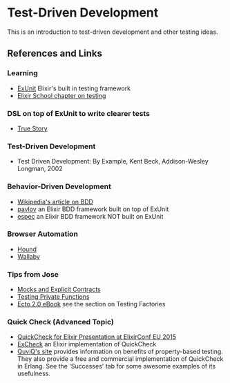 # Test-Driven Development

This is an introduction to test-driven development and other testing ideas.


## References and Links

### Learning
* [ExUnit](https://hexdocs.pm/ex_unit/ExUnit.html) Elixir's built in testing framework
* [Elixir School chapter on testing](https://elixirschool.com/lessons/basics/testing/)

### DSL on top of ExUnit to write clearer tests
* [True Story](https://github.com/ericmj/true_story)

### Test-Driven Development
* Test Driven Development: By Example, Kent Beck, Addison-Wesley Longman, 2002

### Behavior-Driven Development
* [Wikipedia's article on BDD](https://en.wikipedia.org/wiki/Behavior-driven_development)
* [pavlov](https://github.com/sproutapp/pavlov) an Elixir BDD framework built on top of ExUnit
* [espec](https://github.com/antonmi/espec) an Elixir BDD framework NOT built on ExUnit

### Browser Automation
* [Hound](https://github.com/HashNuke/hound)
* [Wallaby](https://github.com/keathley/wallaby)


### Tips from Jose
* [Mocks and Explicit Contracts](http://blog.plataformatec.com.br/2015/10/mocks-and-explicit-contracts/)
* [Testing Private Functions](http://stackoverflow.com/questions/20949358/is-there-a-way-to-test-private-functions-in-modules-in-exunit-of-elixir)
* [Ecto 2.0 eBook](http://pages.plataformatec.com.br/ebook-whats-new-in-ecto-2-0) see the section on Testing Factories

### Quick Check (Advanced Topic)
* [QuickCheck for Elixir Presentation at ElixirConf EU 2015](https://www.youtube.com/watch?v=nbpZRm9gl50)
* [ExCheck](https://github.com/parroty/excheck) an Elixir implementation of QuickCheck
* [QuviQ's site](http://quviq.com) provides information on benefits of property-based testing.  They also provide a free and commercial implementation of QuickCheck in Erlang.  See the 'Successes' tab for some awesome examples of its usefulness.
